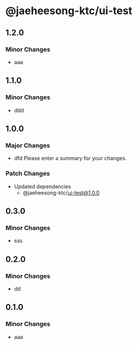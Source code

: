 # @jaeheesong-ktc/ui-test

## 1.2.0

### Minor Changes

- aaa

## 1.1.0

### Minor Changes

- ddd

## 1.0.0

### Major Changes

- dfd Please enter a summary for your changes.

### Patch Changes

- Updated dependencies
  - @jaeheesong-ktc/ui-test@1.0.0

## 0.3.0

### Minor Changes

- sss

## 0.2.0

### Minor Changes

- dd

## 0.1.0

### Minor Changes

- aaa
